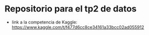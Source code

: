 # Repositorio para el tp2 de datos

- link a la competencia de Kaggle:
https://www.kaggle.com/t/f477d6cc8ce34161a33bcc02ad055912